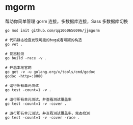 # mgorm
帮助你简单管理 gorm 连接，多数据库连接，Sass 多数据库切换

```shell
go mod init github.com/qq1060656096/jjmgorm
```

```shell
# 代码静态检查发现可能的bug或者可疑的构造
go vet .

# 竞态检测
go build -race -v .

# 开启本地官网
go get -v -u golang.org/x/tools/cmd/godoc
godoc -http=:8080 
```

```shell
# 运行所有单元测试
go test -count=1 -v . 

# 运行所有单元测试，并查看测试覆盖率
go test -count=1 -v -cover .

# 运行所有单元测试，并查看测试覆盖率，竞态检测
go test -count=1 -v -cover -race .
```